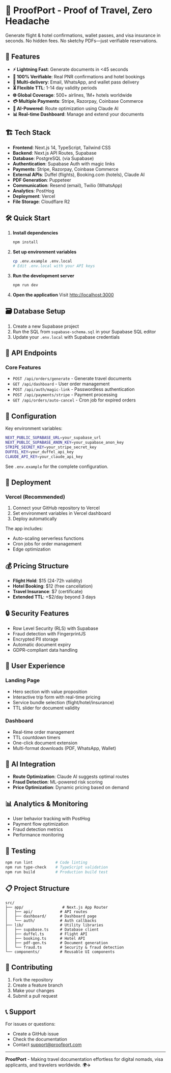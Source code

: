 # 🛂 ProofPort - Proof of Travel, Zero Headache

Generate flight & hotel confirmations, wallet passes, and visa insurance in seconds. No hidden fees. No sketchy PDFs—just verifiable reservations.

## 🚀 Features

- **⚡ Lightning Fast**: Generate documents in <45 seconds
- **🔐 100% Verifiable**: Real PNR confirmations and hotel bookings
- **📱 Multi-delivery**: Email, WhatsApp, and wallet pass delivery
- **⏳ Flexible TTL**: 1-14 day validity periods
- **🌐 Global Coverage**: 500+ airlines, 1M+ hotels worldwide
- **💳 Multiple Payments**: Stripe, Razorpay, Coinbase Commerce
- **🤖 AI-Powered**: Route optimization using Claude AI
- **📊 Real-time Dashboard**: Manage and extend your documents

## 🏗️ Tech Stack

- **Frontend**: Next.js 14, TypeScript, Tailwind CSS
- **Backend**: Next.js API Routes, Supabase
- **Database**: PostgreSQL (via Supabase)
- **Authentication**: Supabase Auth with magic links
- **Payments**: Stripe, Razorpay, Coinbase Commerce
- **External APIs**: Duffel (flights), Booking.com (hotels), Claude AI
- **PDF Generation**: Puppeteer
- **Communication**: Resend (email), Twilio (WhatsApp)
- **Analytics**: PostHog
- **Deployment**: Vercel
- **File Storage**: Cloudflare R2

## 🛠️ Quick Start

1. **Install dependencies**
   ```bash
   npm install
   ```

2. **Set up environment variables**
   ```bash
   cp .env.example .env.local
   # Edit .env.local with your API keys
   ```

3. **Run the development server**
   ```bash
   npm run dev
   ```

4. **Open the application**
   Visit [http://localhost:3000](http://localhost:3000)

## 🗃️ Database Setup

1. Create a new Supabase project
2. Run the SQL from `supabase-schema.sql` in your Supabase SQL editor
3. Update your `.env.local` with Supabase credentials

## 📡 API Endpoints

### Core Features
- `POST /api/orders/generate` - Generate travel documents
- `GET /api/dashboard` - User order management
- `POST /api/auth/magic-link` - Passwordless authentication
- `POST /api/payments/stripe` - Payment processing
- `GET /api/orders/auto-cancel` - Cron job for expired orders

## 🔧 Configuration

Key environment variables:
```bash
NEXT_PUBLIC_SUPABASE_URL=your_supabase_url
NEXT_PUBLIC_SUPABASE_ANON_KEY=your_supabase_anon_key
STRIPE_SECRET_KEY=your_stripe_secret_key
DUFFEL_KEY=your_duffel_api_key
CLAUDE_API_KEY=your_claude_api_key
```

See `.env.example` for the complete configuration.

## 🚀 Deployment

### Vercel (Recommended)
1. Connect your GitHub repository to Vercel
2. Set environment variables in Vercel dashboard
3. Deploy automatically

The app includes:
- Auto-scaling serverless functions
- Cron jobs for order management
- Edge optimization

## 💰 Pricing Structure

- **Flight Hold**: $15 (24-72h validity)
- **Hotel Booking**: $12 (free cancellation)
- **Travel Insurance**: $7 (certificate)
- **Extended TTL**: +$2/day beyond 3 days

## 🔒 Security Features

- Row Level Security (RLS) with Supabase
- Fraud detection with FingerprintJS
- Encrypted PII storage
- Automatic document expiry
- GDPR-compliant data handling

## 📱 User Experience

### Landing Page
- Hero section with value proposition
- Interactive trip form with real-time pricing
- Service bundle selection (flight/hotel/insurance)
- TTL slider for document validity

### Dashboard
- Real-time order management
- TTL countdown timers
- One-click document extension
- Multi-format downloads (PDF, WhatsApp, Wallet)

## 🤖 AI Integration

- **Route Optimization**: Claude AI suggests optimal routes
- **Fraud Detection**: ML-powered risk scoring
- **Price Optimization**: Dynamic pricing based on demand

## 📊 Analytics & Monitoring

- User behavior tracking with PostHog
- Payment flow optimization
- Fraud detection metrics
- Performance monitoring

## 🧪 Testing

```bash
npm run lint          # Code linting
npm run type-check    # TypeScript validation
npm run build         # Production build test
```

## 📋 Project Structure

```
src/
├── app/                 # Next.js App Router
│   ├── api/            # API routes
│   ├── dashboard/      # Dashboard page
│   └── auth/           # Auth callbacks
├── lib/                # Utility libraries
│   ├── supabase.ts     # Database client
│   ├── duffel.ts       # Flight API
│   ├── booking.ts      # Hotel API
│   ├── pdf-gen.ts      # Document generation
│   └── fraud.ts        # Security & fraud detection
└── components/         # Reusable UI components
```

## 🤝 Contributing

1. Fork the repository
2. Create a feature branch
3. Make your changes
4. Submit a pull request

## 📞 Support

For issues or questions:
- Create a GitHub issue
- Check the documentation
- Contact support@proofport.com

---

**ProofPort** - Making travel documentation effortless for digital nomads, visa applicants, and travelers worldwide. 🌍✈️
